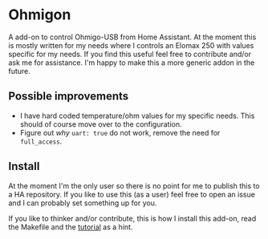 # Ohmigon

A add-on to control Ohmigo-USB from Home Assistant. At the moment this is mostly written for my needs where I controls an Elomax 250 with values specific for my needs. If you find this useful feel free to contribute and/or ask me for assistance. I'm happy to make this a more generic addon in the future.

## Possible improvements

* I have hard coded temperature/ohm values for my specific needs. This should of course move over to the configuration.
* Figure out _why_ `uart: true` do not work, remove the need for `full_access`.

## Install

At the moment I'm the only user so there is no point for me to publish this to a HA repository. If you like to use this (as a user) feel free to open an issue and I can probably set something up for you.

If you like to thinker and/or contribute, this is how I install this add-on, read the Makefile and the [tutorial](https://developers.home-assistant.io/docs/add-ons/tutorial/) as a hint.
